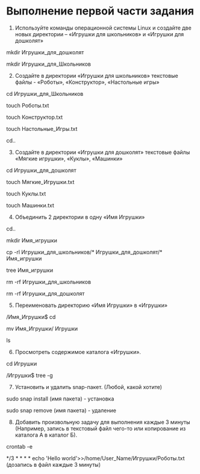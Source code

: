 # Выполнение первой части задания

1. Используйте команды операционной системы Linux и создайте две новых директории – «Игрушки для школьников» и «Игрушки для дошколят»  

 mkdir Игрушки_для_дошколят

 mkdir Игрушки_для_Школьников

2. Создайте в директории «Игрушки для школьников» текстовые файлы - «Роботы», «Конструктор», «Настольные игры»

 cd Игрушки_для_Школьников

 touch Роботы.txt

 touch Конструктор.txt

 touch Настольные_Игры.txt

 cd..

3. Создайте в директории «Игрушки для дошколят» текстовые файлы «Мягкие игрушки», «Куклы», «Машинки»
 
 cd Игрушки_для_дошколят

 touch Мягкие_Игрушки.txt

 touch Куклы.txt

 touch Машинки.txt

4. Объединить 2 директории в одну «Имя Игрушки»  

 cd..

 mkdir Имя_игрушки 

 cp -rl Игрушки_для_школьников/* Игрушки_для_дошколят/* Имя_игрушки

 tree Имя_игрушки

 rm -rf Игрушки_для_школьников

 rm -rf Игрушки_для_дошколят


5. Переименовать директорию «Имя Игрушки» в «Игрушки»

 /Имя_Игрушки$ cd

 mv Имя_Игрушки/ Игрушки

 ls

6. Просмотреть содержимое каталога «Игрушки».

  cd Игрушки

 /Игрушки$ tree -g

7. Установить и удалить snap-пакет. (Любой, какой хотите)  

 sudo snap install (имя пакета) - установка

 sudo snap remove (имя пакета) - удаление

8. Добавить произвольную задачу для выполнения каждые 3 минуты  
(Например, запись в текстовый файл чего-то или копирование из каталога А в каталог Б).

 crontab -e

*/3 * * * * echo 'Hello world'>>/home/User_Name/Игрушки/Роботы.txt
(дозапись в файл каждые 3 минуты)